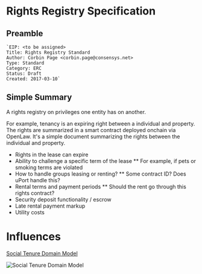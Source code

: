 # Rights Registry Specification

## Preamble

```
`EIP: <to be assigned>
Title: Rights Registry Standard
Author: Corbin Page <corbin.page@consensys.net>
Type: Standard
Category: ERC
Status: Draft
Created: 2017-03-10`
```

## Simple Summary

A rights registry on privileges one entity has on another.

For example, tenancy is an expiring right between a individual and property. The rights are summarized in a smart contract deployed onchain via OpenLaw. It's a simple document summarizing the rights between the individual and property.

* Rights in the lease can expire
* Ability to challenge a specific term of the lease
** For example, if pets or smoking terms are violated
* How to handle groups leasing or renting?
** Some contract ID? Does uPort handle this?
* Rental terms and payment periods
** Should the rent go through this rights contract?
* Security deposit functionality / escrow
* Late rental payment markup
* Utility costs

# Influences
[Social Tenure Domain Model ](https://stdm.gltn.net/)

![Social Tenure Domain Model ](https://stdm.gltn.net/wp-content/uploads/2017/07/asAModeln112New2.jpg)